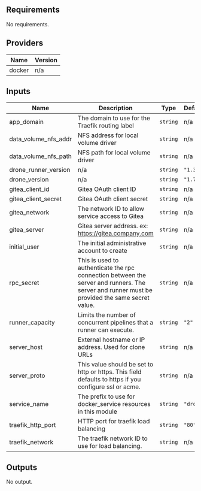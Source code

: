 <!-- BEGINNING OF PRE-COMMIT-TERRAFORM DOCS HOOK -->
## Requirements

No requirements.

## Providers

| Name | Version |
|------|---------|
| docker | n/a |

## Inputs

| Name | Description | Type | Default | Required |
|------|-------------|------|---------|:--------:|
| app\_domain | The domain to use for the Traefik routing label | `string` | n/a | yes |
| data\_volume\_nfs\_addr | NFS address for local volume driver | `string` | n/a | yes |
| data\_volume\_nfs\_path | NFS path for local volume driver | `string` | n/a | yes |
| drone\_runner\_version | n/a | `string` | `"1.3"` | no |
| drone\_version | n/a | `string` | `"1.7.0"` | no |
| gitea\_client\_id | Gitea OAuth client ID | `string` | n/a | yes |
| gitea\_client\_secret | Gitea OAuth client secret | `string` | n/a | yes |
| gitea\_network | The network ID to allow service access to Gitea | `string` | n/a | yes |
| gitea\_server | Gitea server address. ex: https://gitea.company.com | `string` | n/a | yes |
| initial\_user | The initial administrative account to create | `string` | n/a | yes |
| rpc\_secret | This is used to authenticate the rpc connection between the server and runners. The server and runner must be provided the same secret value. | `string` | n/a | yes |
| runner\_capacity | Limits the number of concurrent pipelines that a runner can execute. | `string` | `"2"` | no |
| server\_host | External hostname or IP address. Used for clone URLs | `string` | n/a | yes |
| server\_proto | This value should be set to http or https. This field defaults to https if you configure ssl or acme. | `string` | n/a | yes |
| service\_name | The prefix to use for docker\_service resources in this module | `string` | `"drone"` | no |
| traefik\_http\_port | HTTP port for traefik load balancing | `string` | `"80"` | no |
| traefik\_network | The traefik network ID to use for load balancing. | `string` | n/a | yes |

## Outputs

No output.

<!-- END OF PRE-COMMIT-TERRAFORM DOCS HOOK -->
